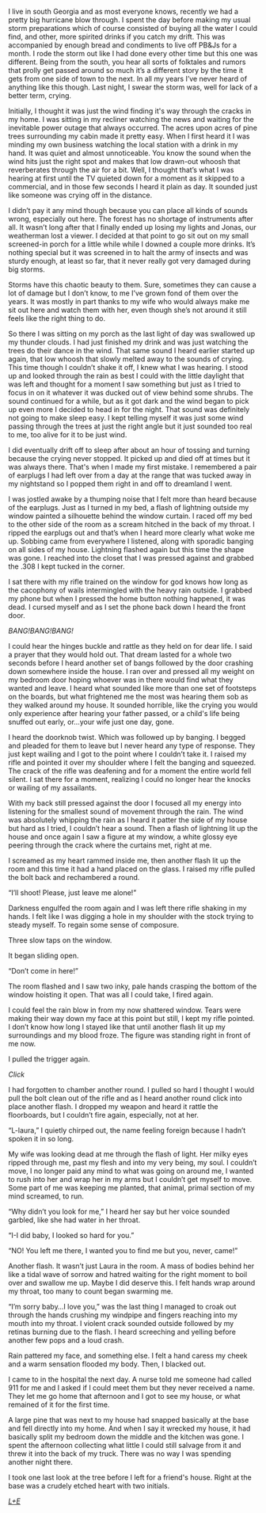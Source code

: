 I live in south Georgia and as most everyone knows, recently we had a pretty big hurricane blow through. I spent the day before making my usual storm preparations which of course consisted of buying all the water I could find, and other, more spirited drinks if you catch my drift. This was accompanied by enough bread and condiments to live off PB&Js for a month. I rode the storm out like I had done every other time but this one was different. Being from the south, you hear all sorts of folktales and rumors that prolly get passed around so much it’s a different story by the time it gets from one side of town to the next. In all my years I’ve never heard of anything like this though. Last night, I swear the storm was, well for lack of a better term, crying.  
  
Initially, I thought it was just the wind finding it's way through the cracks in my home. I was sitting in my recliner watching the news and waiting for the inevitable power outage that always occurred. The acres upon acres of pine trees surrounding my cabin made it pretty easy. When I first heard it I was minding my own business watching the local station with a drink in my hand. It was quiet and almost unnoticeable. You know the sound when the wind hits just the right spot and makes that low drawn-out whoosh that reverberates through the air for a bit. Well, I thought that’s what I was hearing at first until the TV quieted down for a moment as it skipped to a commercial, and in those few seconds I heard it plain as day. It sounded just like someone was crying off in the distance.  
  
I didn’t pay it any mind though because you can place all kinds of sounds wrong, especially out here. The forest has no shortage of instruments after all. It wasn’t long after that I finally ended up losing my lights and Jonas, our weatherman lost a viewer. I decided at that point to go sit out on my small screened-in porch for a little while while I downed a couple more drinks. It’s nothing special but it was screened in to halt the army of insects and was sturdy enough, at least so far, that it never really got very damaged during big storms.   
  
Storms have this chaotic beauty to them. Sure, sometimes they can cause a lot of damage but I don’t know, to me I’ve grown fond of them over the years. It was mostly in part thanks to my wife who would always make me sit out here and watch them with her, even though she’s not around it still feels like the right thing to do.  
  
So there I was sitting on my porch as the last light of day was swallowed up my thunder clouds. I had just finished my drink and was just watching the trees do their dance in the wind. That same sound I heard earlier started up again, that low whoosh that slowly melted away to the sounds of crying. This time though I couldn’t shake it off, I knew what I was hearing. I stood up and looked through the rain as best I could with the little daylight that was left and thought for a moment I saw something but just as I tried to focus in on it whatever it was ducked out of view behind some shrubs. The sound continued for a while, but as it got dark and the wind began to pick up even more I decided to head in for the night. That sound was definitely not going to make sleep easy. I kept telling myself it was just some wind passing through the trees at just the right angle but it just sounded too real to me, too alive for it to be just wind.  
  
I did eventually drift off to sleep after about an hour of tossing and turning because the crying never stopped. It picked up and died off at times but it was always there. That's when I made my first mistake. I remembered a pair of earplugs I had left over from a day at the range that was tucked away in my nightstand so I popped them right in and off to dreamland I went.  
  
I was jostled awake by a thumping noise that I felt more than heard because of the earplugs. Just as I turned in my bed, a flash of lightning outside my window painted a silhouette behind the window curtain. I raced off my bed to the other side of the room as a scream hitched in the back of my throat. I ripped the earplugs out and that’s when I heard more clearly what woke me up. Sobbing came from everywhere I listened, along with sporadic banging on all sides of my house. Lightning flashed again but this time the shape was gone. I reached into the closet that I was pressed against and grabbed the .308 I kept tucked in the corner.  
  
I sat there with my rifle trained on the window for god knows how long as the cacophony of wails intermingled with the heavy rain outside. I grabbed my phone but when I pressed the home button nothing happened, it was dead. I cursed myself and as I set the phone back down I heard the front door.  
  
*BANG!BANG!BANG!*    
  
I could hear the hinges buckle and rattle as they held on for dear life. I said a prayer that they would hold out. That dream lasted for a whole two seconds before I heard another set of bangs followed by the door crashing down somewhere inside the house. I ran over and pressed all my weight on my bedroom door hoping whoever was in there would find what they wanted and leave. I heard what sounded like more than one set of footsteps on the boards, but what frightened me the most was hearing them sob as they walked around my house. It sounded horrible, like the crying you would only experience after hearing your father passed, or a child's life being snuffed out early, or…your wife just one day, gone.  
  
I heard the doorknob twist. Which was followed up by banging. I begged and pleaded for them to leave but I never heard any type of response. They just kept wailing and I got to the point where I couldn’t take it. I raised my rifle and pointed it over my shoulder where I felt the banging and squeezed. The crack of the rifle was deafening and for a moment the entire world fell silent. I sat there for a moment, realizing I could no longer hear the knocks or wailing of my assailants.   
  
With my back still pressed against the door I focused all my energy into listening for the smallest sound of movement through the rain. The wind was absolutely whipping the rain as I heard it patter the side of my house but hard as I tried, I couldn’t hear a sound. Then a flash of lightning lit up the house and once again I saw a figure at my window, a white glossy eye peering through the crack where the curtains met, right at me.   
  
I screamed as my heart rammed inside me, then another flash lit up the room and this time it had a hand placed on the glass. I raised my rifle pulled the bolt back and rechambered a round.  
  
“I’ll shoot! Please, just leave me alone!”  
  
Darkness engulfed the room again and I was left there rifle shaking in my hands. I felt like I was digging a hole in my shoulder with the stock trying to steady myself. To regain some sense of composure.  
  
Three slow taps on the window.   
  
It began sliding open.  
  
“Don’t come in here!”  
  
The room flashed and I saw two inky, pale hands crasping the bottom of the window hoisting it open. That was all I could take, I fired again.    
  
I could feel the rain blow in from my now shattered window. Tears were making their way down my face at this point but still, I kept my rifle pointed. I don’t know how long I stayed like that until another flash lit up my surroundings and my blood froze. The figure was standing right in front of me now.   
  
I pulled the trigger again.  
  
*Click*  
  
I had forgotten to chamber another round. I pulled so hard I thought I would pull the bolt clean out of the rifle and as I heard another round click into place another flash. I dropped my weapon and heard it rattle the floorboards, but I couldn’t fire again, especially, not at her.  
  
“L-laura,” I quietly chirped out, the name feeling foreign because I hadn’t spoken it in so long.  
  
My wife was looking dead at me through the flash of light. Her milky eyes ripped through me, past my flesh and into my very being, my soul. I couldn’t move, I no longer paid any mind to what was going on around me, I wanted to rush into her and wrap her in my arms but I couldn’t get myself to move. Some part of me was keeping me planted, that animal, primal section of my mind screamed, to run.  
  
“Why didn’t you look for me,” I heard her say but her voice sounded garbled, like she had water in her throat.  
  
“I-I did baby, I looked so hard for you.”  
  
“NO! You left me there, I wanted you to find me but you, never, came!”  
  
Another flash. It wasn’t just Laura in the room. A mass of bodies behind her like a tidal wave of sorrow and hatred waiting for the right moment to boil over and swallow me up. Maybe I did deserve this. I felt hands wrap around my throat, too many to count began swarming me.  
  
“I’m sorry baby…I love you,” was the last thing I managed to croak out through the hands crushing my windpipe and fingers reaching into my mouth into my throat. I violent crack sounded outside followed by my retinas burning due to the flash. I heard screeching and yelling before another few pops and a loud crash.  
  
Rain pattered my face, and something else. I felt a hand caress my cheek and a warm sensation flooded my body. Then, I blacked out.  
  
I came to in the hospital the next day. A nurse told me someone had called 911 for me and I asked if I could meet them but they never received a name. They let me go home that afternoon and I got to see my house, or what remained of it for the first time.  
  
A large pine that was next to my house had snapped basically at the base and fell directly into my home. And when I say it wrecked my house, it had basically split my bedroom down the middle and the kitchen was gone. I spent the afternoon collecting what little I could still salvage from it and threw it into the back of my truck. There was no way I was spending another night there.  
  
I took one last look at the tree before I left for a friend's house. Right at the base was a crudely etched heart with two initials.  
  
[*L+E*](https://www.reddit.com/r/SoullessHQ/)  
